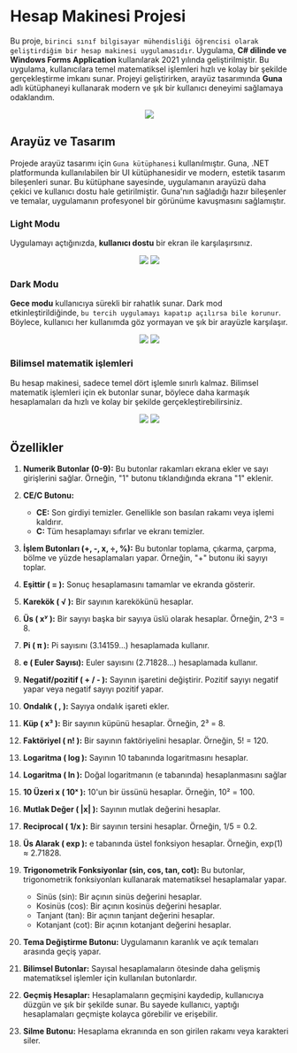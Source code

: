 # Hesap Makinesi Projesi
Bu proje, `birinci sınıf bilgisayar mühendisliği öğrencisi olarak geliştirdiğim bir hesap makinesi uygulamasıdır`. Uygulama, **C# dilinde ve Windows Forms Application** kullanılarak 2021 yılında geliştirilmiştir. Bu uygulama, kullanıcılara temel matematiksel işlemleri hızlı ve kolay bir şekilde gerçekleştirme imkanı sunar. Projeyi geliştirirken, arayüz tasarımında **Guna** adlı kütüphaneyi kullanarak modern ve şık bir kullanıcı deneyimi sağlamaya odaklandım.

<div align = center >
  <img src = 'https://github.com/user-attachments/assets/86c3f767-c0fe-4d66-9ac9-730d7fa6a886' >
</div>

## Arayüz ve Tasarım
Projede arayüz tasarımı için `Guna kütüphanesi` kullanılmıştır. Guna, .NET platformunda kullanılabilen bir UI kütüphanesidir ve modern, estetik tasarım bileşenleri sunar. Bu kütüphane sayesinde, uygulamanın arayüzü daha çekici ve kullanıcı dostu hale getirilmiştir. Guna'nın sağladığı hazır bileşenler ve temalar, uygulamanın profesyonel bir görünüme kavuşmasını sağlamıştır.

### Light Modu
Uygulamayı açtığınızda, **kullanıcı dostu** bir ekran ile karşılaşırsınız.
<div align = center >
  <img src = 'https://github.com/user-attachments/assets/9b10226a-15d0-4b32-a34d-5e6688107886' >
  <img src='https://github.com/user-attachments/assets/b1fb994e-ee00-400a-867c-868e8b71f0d8'>
</div>

### Dark Modu
**Gece modu** kullanıcıya sürekli bir rahatlık sunar. Dark mod etkinleştirildiğinde, `bu tercih uygulamayı kapatıp açılırsa bile korunur`. Böylece, kullanıcı her kullanımda göz yormayan ve şık bir arayüzle karşılaşır.
<div align = center >
  <img src = 'https://github.com/user-attachments/assets/a5e2aa92-da5f-4ab1-a2f6-53871a0a793c' >
  <img src ='https://github.com/user-attachments/assets/332cd571-131c-475d-9552-9a48279f89a5'>
</div>


### Bilimsel matematik işlemleri
Bu hesap makinesi, sadece temel dört işlemle sınırlı kalmaz. Bilimsel matematik işlemleri için ek butonlar sunar, böylece daha karmaşık hesaplamaları da hızlı ve kolay bir şekilde gerçekleştirebilirsiniz.
<div align = center >
  <img src ='https://github.com/user-attachments/assets/eca1e2cb-d759-4384-bf96-31952de1d8fe'>
  <img src = 'https://github.com/user-attachments/assets/0868fef0-6f06-491e-a7b9-15666f5e72af' >
</div>

## Özellikler

1. **Numerik Butonlar (0-9):** Bu butonlar rakamları ekrana ekler ve sayı girişlerini sağlar. Örneğin, "1" butonu tıklandığında ekrana "1" eklenir.

2. **CE/C Butonu:**
   - **CE:** Son girdiyi temizler. Genellikle son basılan rakamı veya işlemi kaldırır.
   - **C:** Tüm hesaplamayı sıfırlar ve ekranı temizler.

3. **İşlem Butonları (+, -, x, ÷, %):** Bu butonlar toplama, çıkarma, çarpma, bölme ve yüzde hesaplamaları yapar. Örneğin, "+" butonu iki sayıyı toplar.

4. **Eşittir ( = ):** Sonuç hesaplamasını tamamlar ve ekranda gösterir.

5. **Karekök ( √ ):** Bir sayının karekökünü hesaplar.

6. **Üs ( xʸ ):** Bir sayıyı başka bir sayıya üslü olarak hesaplar. Örneğin, 2^3 = 8.

7. **Pi ( π ):** Pi sayısını (3.14159...) hesaplamada kullanır.

8. **e ( Euler Sayısı):** Euler sayısını (2.71828...) hesaplamada kullanır.

9. **Negatif/pozitif ( + / - ):** Sayının işaretini değiştirir. Pozitif sayıyı negatif yapar veya negatif sayıyı pozitif yapar.

10. **Ondalık ( , ):** Sayıya ondalık işareti ekler.

11. **Küp ( x³ ):** Bir sayının küpünü hesaplar. Örneğin, 2³ = 8.

12. **Faktöriyel ( n! ):** Bir sayının faktöriyelini hesaplar. Örneğin, 5! = 120.

13. **Logaritma ( log ):** Sayının 10 tabanında logaritmasını hesaplar.
14. **Logaritma ( ln ):** Doğal logaritmanın (e tabanında) hesaplanmasını sağlar

15. **10 Üzeri x ( 10ˣ ):** 10'un bir üssünü hesaplar. Örneğin, 10² = 100.

16. **Mutlak Değer ( |x| ):** Sayının mutlak değerini hesaplar.

17. **Reciprocal ( 1/x ):** Bir sayının tersini hesaplar. Örneğin, 1/5 = 0.2.
18. **Üs Alarak ( exp ):** e tabanında üstel fonksiyon hesaplar. Örneğin, exp(1) ≈ 2.71828.

19. **Trigonometrik Fonksiyonlar (sin, cos, tan, cot):** Bu butonlar, trigonometrik fonksiyonları kullanarak matematiksel hesaplamalar yapar.
    - Sinüs (sin): Bir açının sinüs değerini hesaplar.
    - Kosinüs (cos): Bir açının kosinüs değerini hesaplar.
    - Tanjant (tan): Bir açının tanjant değerini hesaplar. 
    - Kotanjant (cot): Bir açının kotanjant değerini hesaplar. 

20. **Tema Değiştirme Butonu:** Uygulamanın karanlık ve açık temaları arasında geçiş yapar.

21. **Bilimsel Butonlar:** Sayısal hesaplamaların ötesinde daha gelişmiş matematiksel işlemler için kullanılan butonlardır.
22. **Geçmiş Hesaplar:** Hesaplamaların geçmişini kaydedip, kullanıcıya düzgün ve şık bir şekilde sunar. Bu sayede kullanıcı, yaptığı hesaplamaları geçmişte kolayca görebilir ve erişebilir.
23. **Silme Butonu:** Hesaplama ekranında en son girilen rakamı veya karakteri siler.

